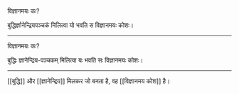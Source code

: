 विज्ञानमयः कः?

बुद्धिर्ज्ञानेन्द्रियपञ्चकं मिलित्वा यो भवति स विज्ञानमयः कोशः।

---

विज्ञानमयः कः?

बुद्धिः ज्ञानेन्द्रिय-पञ्चकम् मिलित्वा यः भवति सः विज्ञानमयः कोशः।

---

[[बुद्धि]] और [[ज्ञानेन्द्रिय]] मिलकर जो बनता है, वह [[विज्ञानमय कोश]] है।